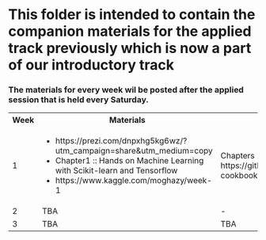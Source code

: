 # This folder is intended to contain the companion materials for the applied track previously which is now a part of our introductory track

### The materials for every week wil be posted after the applied session that is held every Saturday.

<table>
  <tr>
    <th>Week</th>
    <th>Materials</th>
    <th>Tasks</th>
  </tr>
  <tr>
    <td>1</td>
    <td><ul>
        <li>https://prezi.com/dnpxhg5kg6wz/?utm_campaign=share&utm_medium=copy</li>
        <li>Chapter1 :: Hands on Machine Learning with Scikit-learn and Tensorflow</li>
        <li> https://www.kaggle.com/moghazy/week-1</li>
        </ul>  
    </td>
    <td>Chapters 1,2,3,4 from this repo https://github.com/jvns/pandas-cookbook/tree/v0.2/cookbook</td>
  </tr>
  <tr>
    <td>2</td>
    <td>TBA</td>
    <td>-</td>
  </tr>
  <tr>
    <td>3</td>
    <td>TBA</td>
    <td>TBA</td>
  </tr>
  
</table>
